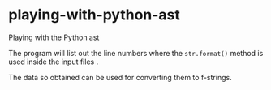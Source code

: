 # playing-with-python-ast
Playing with the Python ast

The program will list out the line numbers where the `str.format()` method is used inside the input files .

The data so obtained can be used for converting them to f-strings.

